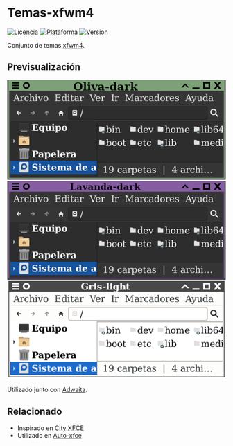# Temas-xfwm4
[![Licencia](https://img.shields.io/github/license/AlexGracia/Temas-xfwm4?label=licencia&logo=Open-Access&style=flat-square)](LICENSE.md)
![Plataforma](https://img.shields.io/badge/plataforma-linux-%23FCC624?style=flat-square&logo=linux)
[![Version](https://img.shields.io/github/v/tag/AlexGracia/Temas-xfwm4?include_prereleases&style=flat-square&label=version&color=blue)](https://github.com/AlexGracia/Temas-xfwm4/tags)

Conjunto de temas [xfwm4](https://docs.xfce.org/xfce/xfwm4/).

## Previsualización
[![Oliva-dark](img/previsualizaciones/oliva-dark.png)](Oliva-dark)
[![Lavanda-dark](img/previsualizaciones/lavanda-dark.png)](Lavanda-dark)
[![Gris-light](img/previsualizaciones/gris-light.png)](Gris-light)

Utilizado junto con [Adwaita](https://developer.gnome.org/hig/guidelines/ui-styling.html).

## Relacionado
- Inspirado en [City XFCE](https://www.xfce-look.org/p/1165653)
- Utilizado en [Auto-xfce](https://github.com/AlexGracia/Auto-xfce)
